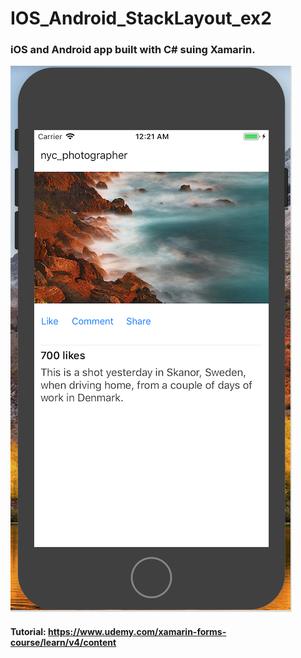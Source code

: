 # IOS_Android_StackLayout_ex2

### iOS and Android app built with C# suing Xamarin.

![Alt text](StackLayout_ex2.png?raw=true "Title")

#### Tutorial: https://www.udemy.com/xamarin-forms-course/learn/v4/content
